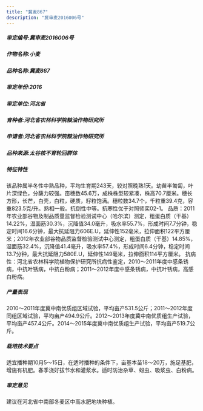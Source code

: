 ```yaml
---
title: "冀麦867"
description: "冀审麦2016006号"
---
```

##### 审定编号:冀审麦2016006号

##### 作物名称:小麦

##### 品种名称:冀麦867

##### 审定年份:2016

##### 审定单位:河北省

##### 育种者:河北省农林科学院粮油作物研究所

##### 申请者:河北省农林科学院粮油作物研究所

##### 品种来源:太谷核不育轮回群体

##### 特征特性
该品种属半冬性中熟品种，平均生育期243天，较对照晚熟1天。幼苗半匍匐，叶片深绿色，分蘖力较强。亩穗数45.6万，成株株型较紧凑，株高70.7厘米。穗长方形，长芒，白壳，白粒，硬质，籽粒饱满。穗粒数34.7个，千粒重39.4克，容重823.5克/升。熟相一般。抗倒性中等。抗寒性优于对照师栾02-1。
品质：2011年农业部谷物及制品质量监督检验测试中心（哈尔滨）测定，粗蛋白质（干基）14.22%，湿面筋30.3%，沉降值34.0毫升，吸水率55.7%，形成时间7.7分钟，稳定时间16.6分钟，最大抗延阻力606E.U，延伸性152毫米，拉伸面积122平方厘米；2012年农业部谷物品质监督检验测试中心测定，粗蛋白质（干基）14.85%，湿面筋32.4%，沉降值41.4毫升，吸水率57.4%，形成时间6.4分钟，稳定时间13.7分钟，最大抗延阻力580E.U，延伸性149毫米，拉伸面积114平方厘米。
抗病性：河北省农林科学院植物保护研究所抗病性鉴定，2010～2011年度中感条锈病，中抗叶锈病，中抗白粉病；2011～2012年度中感条锈病，中抗叶锈病，高感白粉病。

##### 产量表现
2010～2011年度冀中南优质组区域试验，平均亩产531.5公斤；2011～2012年度同组区域试验，平均亩产494.9公斤。2012～2013年度冀中南优质组生产试验，平均亩产457.4公斤。2014～2015年度冀中南优质组生产试验，平均亩产519.7公斤。

##### 栽培技术要点
适宜播种期10月5～15日，在适时播种的条件下，亩基本苗18～20万，施足基肥，增施有机肥。春季浇好拔节水和灌浆水。适时防治杂草、蚜虫、吸浆虫、白粉病。

##### 审定意见
建议在河北省中南部冬麦区中高水肥地块种植。

